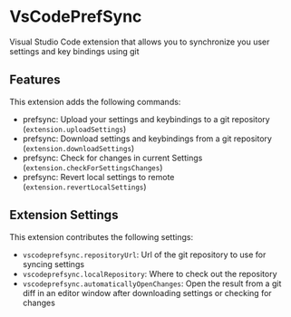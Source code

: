 # VsCodePrefSync

Visual Studio Code extension that allows you to synchronize you user settings and key bindings using git


## Features

This extension adds the following commands:
- prefsync: Upload your settings and keybindings to a git repository (`extension.uploadSettings`)
- prefsync: Download settings and keybindings from a git repository (`extension.downloadSettings`)
- prefsync: Check for changes in current Settings (`extension.checkForSettingsChanges`)
- prefsync: Revert local settings to remote (`extension.revertLocalSettings`)

## Extension Settings

This extension contributes the following settings:


* `vscodeprefsync.repositoryUrl`: Url of the git repository to use for syncing settings
* `vscodeprefsync.localRepository`: Where to check out the repository
* `vscodeprefsync.automaticallyOpenChanges`: Open the result from a git diff in an editor window after downloading settings or checking for changes
